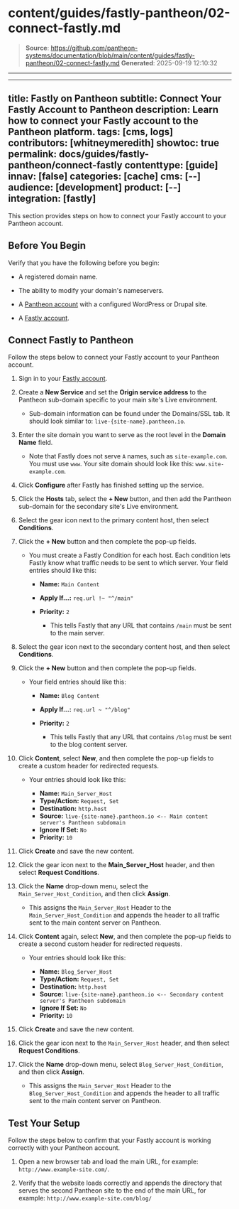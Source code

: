 # content/guides/fastly-pantheon/02-connect-fastly.md

> **Source**: https://github.com/pantheon-systems/documentation/blob/main/content/guides/fastly-pantheon/02-connect-fastly.md
> **Generated**: 2025-09-19 12:10:32

---

---
title: Fastly on Pantheon
subtitle: Connect Your Fastly Account to Pantheon
description: Learn how to connect your Fastly account to the Pantheon platform.
tags: [cms, logs]
contributors: [whitneymeredith]
showtoc: true
permalink: docs/guides/fastly-pantheon/connect-fastly
contenttype: [guide]
innav: [false]
categories: [cache]
cms: [--]
audience: [development]
product: [--]
integration: [fastly]
---

This section provides steps on how to connect your Fastly account to your Pantheon account.

## Before You Begin

Verify that you have the following before you begin:

- A registered domain name.

- The ability to modify your domain's nameservers.

- A [Pantheon account](https://pantheon.io/register) with a configured WordPress or Drupal site.

- A [Fastly account](https://www.fastly.com/signup/).

## Connect Fastly to Pantheon

Follow the steps below to connect your Fastly account to your Pantheon account.

1. Sign in to your [Fastly account](https://www.fastly.com/signup/).

1. Create a **New Service** and set the **Origin service address** to the Pantheon sub-domain specific to your main site's Live environment.

   - Sub-domain information can be found under the Domains/SSL tab. It should look similar to: `live-{site-name}.pantheon.io`.

1. Enter the site domain you want to serve as the root level in the **Domain Name** field.

   - Note that Fastly does not serve `A` names, such as `site-example.com`. You must use `www`. Your site domain should look like this: `www.site-example.com`.

1. Click **Configure** after Fastly has finished setting up the service.

1. Click the **Hosts** tab, select the **+ New** button, and then add the Pantheon sub-domain for the secondary site's Live environment.

1. Select the <Icon icon="gear" /> gear icon next to the primary content host, then select **Conditions**.

1. Click the **+ New** button and then complete the pop-up fields.

   - You must create a Fastly Condition for each host. Each condition lets Fastly know what traffic needs to be sent to which server. Your field entries should like this:

     - **Name:** `Main Content`
     - **Apply If...:** `req.url !~ "^/main"`
     - **Priority:** `2`

       - This tells Fastly that any URL that contains `/main` must be sent to the main server.

1. Select the <Icon icon="gear" /> gear icon next to the secondary content host, and then select **Conditions**.

1. Click the **+ New** button and then complete the pop-up fields.

   - Your field entries should like this:

     - **Name:** `Blog Content`
     - **Apply If...:** `req.url ~ "^/blog"`
     - **Priority:** `2`

       - This tells Fastly that any URL that contains `/blog` must be sent to the blog content server.

1. Click **Content**, select **New**, and then complete the pop-up fields to create a custom header for redirected requests.

   - Your entries should look like this:

     - **Name:** `Main_Server_Host`
     - **Type/Action:** `Request, Set`
     - **Destination:** `http.host`
     - **Source:** `live-{site-name}.pantheon.io <-- Main content server's Pantheon subdomain`
     - **Ignore If Set:** `No`
     - **Priority:** `10`

1. Click **Create** and save the new content.

1. Click the <Icon icon="gear" /> gear icon next to the **Main_Server_Host** header, and then select **Request Conditions**.

1. Click the **Name** drop-down menu, select the `Main_Server_Host_Condition`, and then click **Assign**.

   - This assigns the `Main_Server_Host` Header to the `Main_Server_Host_Condition` and appends the header to all traffic sent to the main content server on Pantheon.

1. Click **Content** again, select **New**, and then complete the pop-up fields to create a second custom header for redirected requests.

   - Your entries should look like this:

     - **Name:** `Blog_Server_Host`
     - **Type/Action:** `Request, Set`
     - **Destination:** `http.host`
     - **Source:** `live-{site-name}.pantheon.io <-- Secondary content server's Pantheon subdomain`
     - **Ignore If Set:** `No`
     - **Priority:** `10`

1. Click **Create** and save the new content.

1. Click the <Icon icon="gear" /> gear icon next to the `Main_Server_Host` header, and then select **Request Conditions**.

1. Click the **Name** drop-down menu, select `Blog_Server_Host_Condition`, and then click **Assign**.

   - This assigns the `Main_Server_Host` Header to the `Blog_Server_Host_Condition` and appends the header to all traffic sent to the main content server on Pantheon.

## Test Your Setup

Follow the steps below to confirm that your Fastly account is working correctly with your Pantheon account.

1. Open a new browser tab and load the main URL, for example: `http://www.example-site.com/`.

1. Verify that the website loads correctly and appends the directory that serves the second Pantheon site to the end of the main URL, for example: `http://www.example-site.com/blog/`
